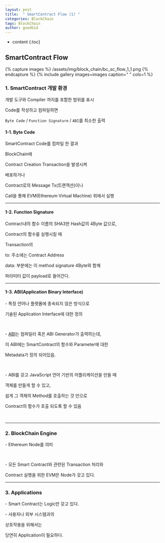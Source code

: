 ```yaml
---
layout: post
title:  " SmartContract Flow (1) "
categories: BlockChain
tags: BlockChain
author: goodGid
---
```

* content
{:toc}

##  SmartContract Flow

{% capture images %}
/assets/img/block_chain/bc_sc_flow_1_1.png
{% endcapture %}
{% include gallery images=images caption=" " cols=1 %} 

### 1. SmartContract 개발 환경

개발 도구와 Compiler 까지를 포함한 범위를 표시

Code를 작성하고 컴파일하면 

`Byte Code` / `Function Signature` / `ABI`를 최소한 출력


#### 1-1. Byte Code

SmartContract Code를 컴파일 한 결과

BlockChain에

Contract Creation Transaction을 발생시켜

배포하거나

Contract로의 Message Tx(트랜잭션)이나 

Call을 통해 EVM(Ethereum Virtual Machine) 위에서 실행


---

#### 1-2. Function Signature

Contract내의 함수 이름의 SHA3한 Hash값의 4Byte 값으로,

Contract의 함수를 실행시킬 때 

Transaction의 

to: 주소에는 Contract Address

data: 부분에는 이 method signature 4Byte와 함께

파라미터 값이 payload로 들어간다.


---

#### 1-3. ABI(Application Binary Interface)

\- 특정 언어나 플랫폼에 종속되지 않은 방식으로

기술된 Application Interface에 대한 정의

<br>

\- [ABI](https://www.slideshare.net/ssusere4785c/abi-34537158)는 컴파일러 혹은 ABI Generator가 출력하는데,

이 ABI에는 SmartContract의 함수와 Parameter에 대한

Metadata가 정의 되어있음.

<br>

\- ABI를 갖고 JavaScript 언어 기반의 어플리케이션을 만들 때

객체를 만들게 할 수 있고, 

쉽게 그 객체의 Method를 호출하는 것 만으로

Contract의 함수가 호출 되도록 할 수 있음

<br>

---


### 2. BlockChain Engine

\- Ethereum Node를 의미

<br>

\- 모든 Smart Contract와 관련된 Transaction 처리와 

Contract 실행을 위한 EVM은 Node가 갖고 있다.

---

### 3. Applications

\- Smart Contract는 Logic만 갖고 있다.

\- 사용자나 외부 시스템과의 

상호작용을 위해서는

당연히 Application이 필요하다.

